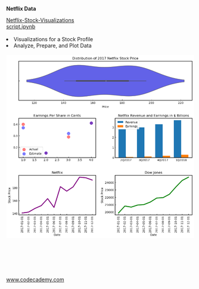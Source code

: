 **Netflix Data**

<div style="float:left">
<a href="netflix_visualizations_project.ipynb">
Netflix-Stock-Visualizations</br>
script.ipynb </a></br></br>
<li>Visualizations for a Stock Profile</li>
<li>Analyze, Prepare, and Plot Data</li></br>
<img src="netflix_visualizations_project.png" alt="img" width="800px" "></br></br>

</br></br></br></br>
www.codecademy.com
